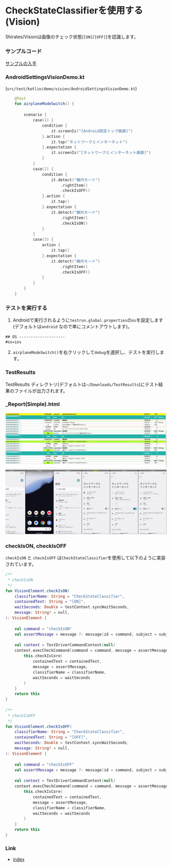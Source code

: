 # CheckStateClassifierを使用する (Vision)

Shirates/Visionは画像のチェック状態(`[ON]`/`[OFF]`)を認識します。

### サンプルコード

[サンプルの入手](../../getting_samples_ja.md)

### AndroidSettingsVisionDemo.kt

(`src/test/kotlin/demo/vision/AndroidSettingsVisionDemo.kt`)

```kotlin
    @Test
    fun airplaneModeSwitch() {

        scenario {
            case(1) {
                condition {
                    it.screenIs("[Android設定トップ画面]")
                }.action {
                    it.tap("ネットワークとインターネット")
                }.expectation {
                    it.screenIs("[ネットワークとインターネット画面]")
                }
            }
            case(2) {
                condition {
                    it.detect("機内モード")
                        .rightItem()
                        .checkIsOFF()
                }.action {
                    it.tap()
                }.expectation {
                    it.detect("機内モード")
                        .rightItem()
                        .checkIsON()
                }
            }
            case(3) {
                action {
                    it.tap()
                }.expectation {
                    it.detect("機内モード")
                        .rightItem()
                        .checkIsOFF()
                }
            }
        }
    }
```

### テストを実行する

1. Androidで実行されるように`testrun.global.properties`の`os`を設定します (デフォルトは`android`
   なので単にコメントアウトします)。

```properties
## OS --------------------
#os=ios
```

2. `airplaneModeSwitch()`を右クリックして`debug`を選択し、テストを実行します。

### TestResults

TestResults ディレクトリ(デフォルトは`~/Downloads/TestResults`)にテスト結果のファイルが出力されます。

### _Report(Simple).html

![](_images/using_check_state_classifier_report_ja.png)

### checkIsON, checkIsOFF

`checkIsON` と `checkIsOFF` は`CheckStateClassifier`を使用して以下のように実装されています。

```kotlin
/**
 * checkIsON
 */
fun VisionElement.checkIsON(
    classifierName: String = "CheckStateClassifier",
    containedText: String = "[ON]",
    waitSeconds: Double = testContext.syncWaitSeconds,
    message: String? = null,
): VisionElement {

    val command = "checkIsON"
    val assertMessage = message ?: message(id = command, subject = subject, replaceRelative = true)

    val context = TestDriverCommandContext(null)
    context.execCheckCommand(command = command, message = assertMessage, subject = subject) {
        this.checkIsCore(
            containedText = containedText,
            message = assertMessage,
            classifierName = classifierName,
            waitSeconds = waitSeconds
        )
    }
    return this
}

/**
 * checkIsOFF
 */
fun VisionElement.checkIsOFF(
    classifierName: String = "CheckStateClassifier",
    containedText: String = "[OFF]",
    waitSeconds: Double = testContext.syncWaitSeconds,
    message: String? = null,
): VisionElement {

    val command = "checkIsOFF"
    val assertMessage = message ?: message(id = command, subject = subject, replaceRelative = true)

    val context = TestDriverCommandContext(null)
    context.execCheckCommand(command = command, message = assertMessage, subject = subject) {
        this.checkIsCore(
            containedText = containedText,
            message = assertMessage,
            classifierName = classifierName,
            waitSeconds = waitSeconds
        )
    }
    return this
}
```

### Link

- [index](../../../index_ja.md)
